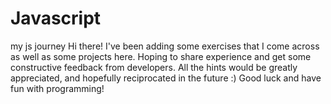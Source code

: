 # Javascript
my js journey
Hi there! I've been adding some exercises that I come across as well as some projects here.
Hoping to share experience and get some constructive feedback from developers. 
All the hints would be greatly appreciated, and hopefully reciprocated in the future :)
Good luck and have fun with programming!
